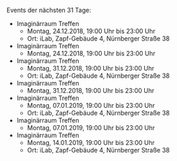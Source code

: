 Events der nächsten 31 Tage:

- Imaginärraum Treffen
  - Montag, 24.12.2018, 19:00 Uhr bis 23:00 Uhr
  - Ort: iLab, Zapf-Gebäude 4, Nürnberger Straße 38
- Imaginärraum Treffen
  - Montag, 24.12.2018, 19:00 Uhr bis 23:00 Uhr
- Imaginärraum Treffen
  - Montag, 31.12.2018, 19:00 Uhr bis 23:00 Uhr
  - Ort: iLab, Zapf-Gebäude 4, Nürnberger Straße 38
- Imaginärraum Treffen
  - Montag, 31.12.2018, 19:00 Uhr bis 23:00 Uhr
- Imaginärraum Treffen
  - Montag, 07.01.2019, 19:00 Uhr bis 23:00 Uhr
  - Ort: iLab, Zapf-Gebäude 4, Nürnberger Straße 38
- Imaginärraum Treffen
  - Montag, 07.01.2019, 19:00 Uhr bis 23:00 Uhr
- Imaginärraum Treffen
  - Montag, 14.01.2019, 19:00 Uhr bis 23:00 Uhr
  - Ort: iLab, Zapf-Gebäude 4, Nürnberger Straße 38
